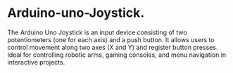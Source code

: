 # Arduino-uno-Joystick.
The Arduino Uno Joystick is an input device consisting of two potentiometers (one for each axis) and a push button. It allows users to control movement along two axes (X and Y) and register button presses. Ideal for controlling robotic arms, gaming consoles, and menu navigation in interactive projects.
